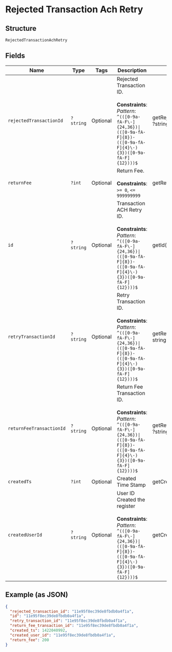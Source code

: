 
# Rejected Transaction Ach Retry

## Structure

`RejectedTransactionAchRetry`

## Fields

| Name | Type | Tags | Description | Getter | Setter |
|  --- | --- | --- | --- | --- | --- |
| `rejectedTransactionId` | `?string` | Optional | Rejected Transaction ID.<br><br>**Constraints**: *Pattern*: `^(([0-9a-fA-F\-]{24,36})\|(([0-9a-fA-F]{8})-(([0-9a-fA-F]{4}\-){3})([0-9a-fA-F]{12})))$` | getRejectedTransactionId(): ?string | setRejectedTransactionId(?string rejectedTransactionId): void |
| `returnFee` | `?int` | Optional | Return Fee.<br><br>**Constraints**: `>= 0`, `<= 999999999` | getReturnFee(): ?int | setReturnFee(?int returnFee): void |
| `id` | `?string` | Optional | Transaction ACH Retry ID.<br><br>**Constraints**: *Pattern*: `^(([0-9a-fA-F\-]{24,36})\|(([0-9a-fA-F]{8})-(([0-9a-fA-F]{4}\-){3})([0-9a-fA-F]{12})))$` | getId(): ?string | setId(?string id): void |
| `retryTransactionId` | `?string` | Optional | Retry Transaction ID.<br><br>**Constraints**: *Pattern*: `^(([0-9a-fA-F\-]{24,36})\|(([0-9a-fA-F]{8})-(([0-9a-fA-F]{4}\-){3})([0-9a-fA-F]{12})))$` | getRetryTransactionId(): ?string | setRetryTransactionId(?string retryTransactionId): void |
| `returnFeeTransactionId` | `?string` | Optional | Return Fee Transaction ID.<br><br>**Constraints**: *Pattern*: `^(([0-9a-fA-F\-]{24,36})\|(([0-9a-fA-F]{8})-(([0-9a-fA-F]{4}\-){3})([0-9a-fA-F]{12})))$` | getReturnFeeTransactionId(): ?string | setReturnFeeTransactionId(?string returnFeeTransactionId): void |
| `createdTs` | `?int` | Optional | Created Time Stamp | getCreatedTs(): ?int | setCreatedTs(?int createdTs): void |
| `createdUserId` | `?string` | Optional | User ID Created the register<br><br>**Constraints**: *Pattern*: `^(([0-9a-fA-F\-]{24,36})\|(([0-9a-fA-F]{8})-(([0-9a-fA-F]{4}\-){3})([0-9a-fA-F]{12})))$` | getCreatedUserId(): ?string | setCreatedUserId(?string createdUserId): void |

## Example (as JSON)

```json
{
  "rejected_transaction_id": "11e95f8ec39de8fbdb0a4f1a",
  "id": "11e95f8ec39de8fbdb0a4f1a",
  "retry_transaction_id": "11e95f8ec39de8fbdb0a4f1a",
  "return_fee_transaction_id": "11e95f8ec39de8fbdb0a4f1a",
  "created_ts": 1422040992,
  "created_user_id": "11e95f8ec39de8fbdb0a4f1a",
  "return_fee": 200
}
```

